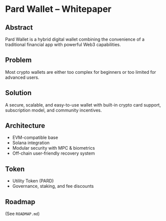 # Pard Wallet – Whitepaper

## Abstract
Pard Wallet is a hybrid digital wallet combining the convenience of a traditional financial app with powerful Web3 capabilities.

## Problem
Most crypto wallets are either too complex for beginners or too limited for advanced users.

## Solution
A secure, scalable, and easy-to-use wallet with built-in crypto card support, subscription model, and community incentives.

## Architecture
- EVM-compatible base
- Solana integration
- Modular security with MPC & biometrics
- Off-chain user-friendly recovery system

## Token
- Utility Token (PARD)
- Governance, staking, and fee discounts

## Roadmap
(See `ROADMAP.md`)

